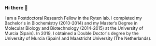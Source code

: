 ### Hi there 👋

I am a Postdoctoral Research Fellow in the Ryten lab. I completed my Bachelor's in Biochemistry (2010-2014) and my Master’s Degree in Molecular Biology and Biotechnology (2014-2015) at the University of Murcia (Spain). In 2019, I obtained a Double Doctor's degree by the University of Murcia (Spain) and Maastricht University (The Netherlands).
